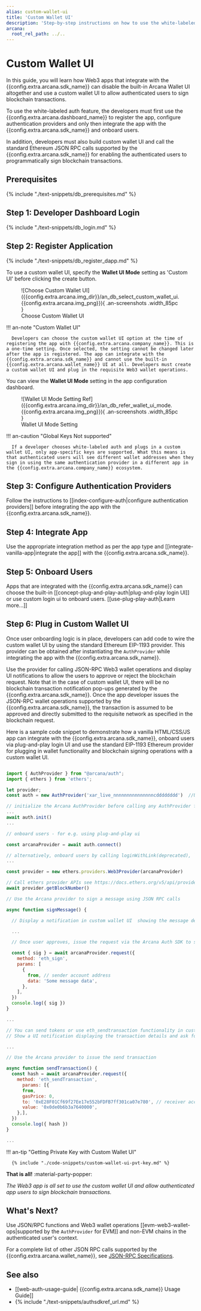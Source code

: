 ```yaml
---
alias: custom-wallet-ui
title: 'Custom Wallet UI'
description: 'Step-by-step instructions on how to use the white-labeled auth feature and disable Arcana wallet to use custom wallet UI in a Web3 app.'
arcana:
  root_rel_path: ../..
---
```


# Custom Wallet UI

In this guide, you will learn how Web3 apps that integrate with the {{config.extra.arcana.sdk_name}} can disable the built-in Arcana Wallet UI altogether and use a custom wallet UI to allow authenticated users to sign blockchain transactions. 

To use the white-labeled auth feature, the developers must first use the {{config.extra.arcana.dashboard_name}} to register the app, configure authentication providers and only then integrate the app with the {{config.extra.arcana.sdk_name}} and onboard users. 

In addition, developers must also build custom wallet UI and call the standard Ethereum JSON RPC calls supported by the {{config.extra.arcana.sdk_name}} for enabling the authenticated users to programmatically sign blockchain transactions.

## Prerequisites

{% include "./text-snippets/db_prerequisites.md" %}

## Step 1: Developer Dashboard Login

{% include "./text-snippets/db_login.md" %}

## Step 2: Register Application

{% include "./text-snippets/db_register_dapp.md" %}

To use a custom wallet UI, specify the **Wallet UI Mode** setting as 'Custom UI' before clicking the create button.

<figure markdown="span">
  ![Choose Custom Wallet UI]({{config.extra.arcana.img_dir}}/an_db_select_custom_wallet_ui.{{config.extra.arcana.img_png}}){ .an-screenshots .width_85pc }
  <figcaption>Choose Custom Wallet UI</figcaption>
</figure>

!!! an-note "Custom Wallet UI"

      Developers can choose the custom wallet UI option at the time of registering the app with {{config.extra.arcana.company_name}}. This is a one-time setting. Once selected, the setting cannot be changed later after the app is registered. The app can integrate with the {{config.extra.arcana.sdk_name}} and cannot use the built-in {{config.extra.arcana.wallet_name}} UI at all. Developers must create a custom wallet UI and plug in the requisite Web3 wallet operations.

You can view the **Wallet UI Mode** setting in the app configuration dashboard.

<figure markdown="span">
  ![Wallet UI Mode Setting Ref]({{config.extra.arcana.img_dir}}/an_db_refer_wallet_ui_mode.{{config.extra.arcana.img_png}}){ .an-screenshots .width_85pc }
  <figcaption>Wallet UI Mode Setting</figcaption>
</figure>

!!! an-caution "Global Keys Not supported"

      If a developer chooses white-labeled auth and plugs in a custom wallet UI, only app-specific keys are supported. What this means is that authenticated users will see different wallet addresses when they sign in using the same authentication provider in a different app in the {{config.extra.arcana.company_name}} ecosystem.

## Step 3: Configure Authentication Providers

Follow the instructions to [[index-configure-auth|configure authentication providers]] before integrating the app with the {{config.extra.arcana.sdk_name}}.

## Step 4: Integrate App

Use the appropriate integration method as per the app type and [[integrate-vanilla-app|integrate the app]] with the {{config.extra.arcana.sdk_name}}.

## Step 5: Onboard Users

Apps that are integrated with the {{config.extra.arcana.sdk_name}} can choose the built-in [[concept-plug-and-play-auth|plug-and-play login UI]] or use custom login ui to onboard users. [[use-plug-play-auth|Learn more...]] 

## Step 6: Plug in Custom Wallet UI

Once user onboarding logic is in place, developers can add code to wire the custom wallet UI by using the standard Ethereum EIP-1193 provider. This provider can be obtained after instantiating the `AuthProvider` while integrating the app with the {{config.extra.arcana.sdk_name}}. 

Use the provider for calling JSON-RPC Web3 wallet operations and display UI notifications to allow the users to approve or reject the blockchain request. Note that in the case of custom wallet UI, there will be no blockchain transaction notification pop-ups generated by the {{config.extra.arcana.sdk_name}}. Once the app developer issues the JSON-RPC wallet operations supported by the {{config.extra.arcana.sdk_name}}, the transaction is assumed to be approved and directly submitted to the requisite network as specified in the blockchain request. 

Here is a sample code snippet to demonstrate how a vanilla HTML/CSS/JS app can integrate with the {{config.extra.arcana.sdk_name}}, onboard users via plug-and-play login UI and use the standard EIP-1193 Ethereum provider for plugging in wallet functionality and blockchain signing operations with a custom wallet UI.

```js

import { AuthProvider } from "@arcana/auth";
import { ethers } from 'ethers';

let provider;
const auth = new AuthProvider('xar_live_nnnnnnnnnnnnnnncdddddddd')  //Use registered app client Id

// initialize the Arcana AuthProvider before calling any AuthProvider functions
...
await auth.init()
...

// onboard users - for e.g. using plug-and-play ui

const arcanaProvider = await auth.connect()

// alternatively, onboard users by calling loginWithLink(deprecated), `loginWithOTPStart`, `loginWithOTPComplete`, loginWithSocial, loginWithBearer for passwordless, social or IAM providers.
...

const provider = new ethers.providers.Web3Provider(arcanaProvider)

// Call ethers provider APIs see https://docs.ethers.org/v5/api/providers/provider/ for details
await provider.getBlockNumber()

// Use the Arcana provider to sign a message using JSON RPC calls

async function signMessage() {

  // Display a notification in custom wallet UI  showing the message details and seeking user's approval

  ...

  // Once user approves, issue the request via the Arcana Auth SDK to sign transaction

  const { sig } = await arcanaProvider.request({
    method: 'eth_sign',
    params: [
      {
        from, // sender account address
        data: 'Some message data',
      },
    ],
  })
  console.log({ sig })
}

...

// You can send tokens or use eth_sendtransaction functionality in custom wallet UI 
// Show a UI notification displaying the transaction details and ask for user's approval

...

// Use the Arcana provider to issue the send transaction

async function sendTransaction() {
  const hash = await arcanaProvider.request({
    method: 'eth_sendTransaction',
      params: [{
      from,
      gasPrice: 0,
      to: '0xE28F01Cf69f27Ee17e552bFDFB7ff301ca07e780', // receiver account address
      value: '0x0de0b6b3a7640000',
    },],
  })
  console.log({ hash })
}

...
```

!!! an-tip "Getting Private Key with Custom Wallet UI"

      {% include "./code-snippets/custom-wallet-ui-pvt-key.md" %}

**That is all!**  :material-party-popper:

*The Web3 app is all set to _use the custom wallet UI and allow authenticated app users_ to sign blockchain transactions.*

## What's Next?

Use JSON/RPC functions and Web3 wallet operations [[evm-web3-wallet-ops|supported by the `AuthProvider` for EVM]] and non-EVM chains in the authenticated user's context.

For a complete list of other JSON RPC calls supported by the {{config.extra.arcana.wallet_name}}, see [JSON-RPC Specifications](https://ethereum.github.io/execution-apis/api-documentation/).

## See also

* [[web-auth-usage-guide| {{config.extra.arcana.sdk_name}} Usage Guide]]
* {% include "./text-snippets/authsdkref_url.md" %}
